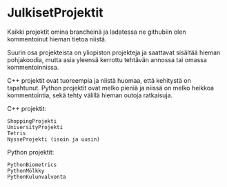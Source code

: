 # JulkisetProjektit

Kaikki projektit omina brancheinä ja ladatessa ne githubiin olen 
kommentoinut hieman tietoa niistä.

Suurin osa projekteista on yliopiston projekteja ja saattavat sisältää 
hieman pohjakoodia, mutta asia yleensä kerrottu tehtävän annossa tai 
omassa kommentoinnissa.

C++ projektit ovat tuoreempia ja niistä huomaa, että kehitystä on 
tapahtunut. Python projektit ovat melko pieniä ja niissä on melko 
heikkoa kommentointia, sekä tehty välillä hieman outoja ratkaisuja.

C++ projektit:

    ShoppingProjekti
    UniversityProjekti
    Tetris
    NysseProjekti (isoin ja uusin)

Python projektit:

    PythonBiometrics
    PythonMölkky
    PythonKulunvalvonta
